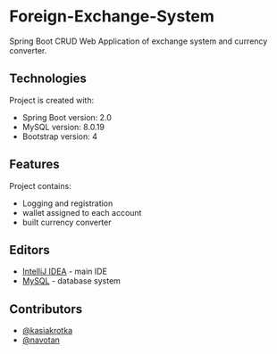 # Foreign-Exchange-System
Spring Boot CRUD Web Application of exchange system and currency converter.

## Technologies
Project is created with:
* Spring Boot version: 2.0
* MySQL version: 8.0.19
* Bootstrap version: 4

## Features
Project contains:
* Logging and registration
* wallet assigned to each account
* built currency converter

## Editors
* [IntelliJ IDEA](https://www.jetbrains.com/idea/) - main IDE
* [MySQL](https://www.mysql.com) - database system

## Contributors
* [@kasiakrotka](https://github.com/kasiakrotka)
* [@navotan](https://github.com/navotan)
